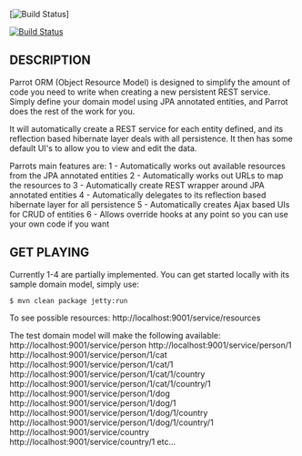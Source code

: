[![Build Status]()]

[![Build Status](http://craigcook.co.uk/build/Parrot/parrot.png?branch=master)](https://craigcook.co.uk/build/Parrot)


## DESCRIPTION

Parrot ORM (Object Resource Model) is designed to simplify the amount of code you need to write when creating a new persistent REST service.
Simply define your domain model using JPA annotated entities, and Parrot does the rest of the work for you.

It will automatically create a REST service for each entity defined, and its reflection based hibernate layer deals with all persistence.
It then has some default UI's to allow you to view and edit the data.

Parrots main features are:
1 - Automatically works out available resources from the JPA annotated entities
2 - Automatically works out URLs to map the resources to
3 - Automatically create REST wrapper around JPA annotated entities
4 - Automatically delegates to its reflection based hibernate layer for all persistence
5 - Automatically creates Ajax based UIs for CRUD of entities
6 - Allows override hooks at any point so you can use your own code if you want

## GET PLAYING

Currently 1-4 are partially implemented. You can get started locally with its sample domain model, simply use:

	$ mvn clean package jetty:run

To see possible resources:
http://localhost:9001/service/resources

The test domain model will make the following available:
http://localhost:9001/service/person
http://localhost:9001/service/person/1
http://localhost:9001/service/person/1/cat
http://localhost:9001/service/person/1/cat/1
http://localhost:9001/service/person/1/cat/1/country
http://localhost:9001/service/person/1/cat/1/country/1
http://localhost:9001/service/person/1/dog
http://localhost:9001/service/person/1/dog/1
http://localhost:9001/service/person/1/dog/1/country
http://localhost:9001/service/person/1/dog/1/country/1
http://localhost:9001/service/country
http://localhost:9001/service/country/1
etc...
